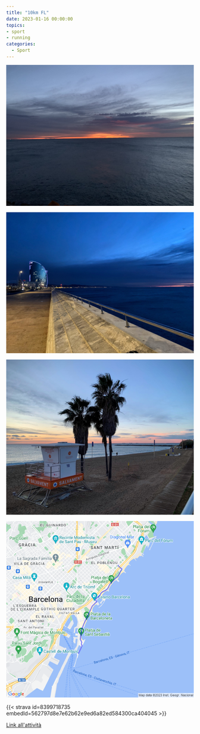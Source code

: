 ```yaml
---
title: "10km FL"
date: 2023-01-16 00:00:00
topics:
- sport
- running
categories:
  - Sport
---
```


![](images/IMG_1193.jpg)

![](images/IMG_1194.jpg)

![](images/IMG_1197.jpg)

![](images/20230116-activity-map.png)

{{< strava id=8399718735 embedId=562797d8e7e62b62e9ed6a82ed584300ca404045 >}}

[Link all'attività](https://strava.com/activities/8399718735)
